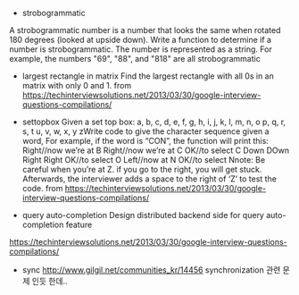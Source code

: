 * strobogrammatic

A strobogrammatic number is a number that looks the same when rotated 180 degrees (looked at upside down).
Write a function to determine if a number is strobogrammatic. The number is represented as a string.
For example, the numbers "69", "88", and "818" are all strobogrammatic

* largest rectangle in matrix
Find the largest rectangle with all 0s in an matrix with only 0 and 1.
from https://techinterviewsolutions.net/2013/03/30/google-interview-questions-compilations/
* settopbox
Given a set top box:
a, b, c, d, e,
f, g, h, i, j,
k, l, m, n, o
p, q, r, s, t
u, v, w, x, y
zWrite code to give the character sequence given a word, For example, if the word is “CON”, the function will print this:
Right//now we’re at B
Right//now we’re at C
OK//to select C
Down
DOwn
Right
Right
OK//to select O
Left//now at N
OK//to select Nnote: Be careful when you’re at Z. if you go to the right, you will get stuck.
Afterwards, the interviewer adds a space to the right of ‘Z’ to test the code.
from https://techinterviewsolutions.net/2013/03/30/google-interview-questions-compilations/

* query auto-completion
Design distributed backend side for query auto-completion feature

https://techinterviewsolutions.net/2013/03/30/google-interview-questions-compilations/
* sync
http://www.gilgil.net/communities_kr/14456  synchronization 관련 문제 인듯 한데.. 
